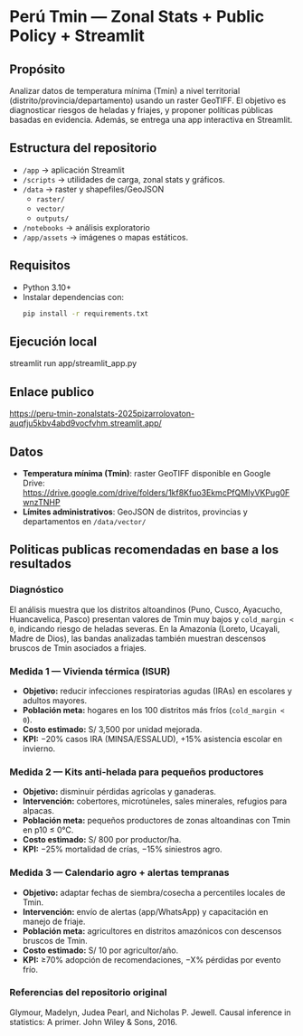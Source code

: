 # Perú Tmin — Zonal Stats + Public Policy + Streamlit

## Propósito
Analizar datos de temperatura mínima (Tmin) a nivel territorial (distrito/provincia/departamento) usando un raster GeoTIFF. El objetivo es diagnosticar riesgos de heladas y friajes, y proponer políticas públicas basadas en evidencia. Además, se entrega una app interactiva en Streamlit.

## Estructura del repositorio
- `/app` → aplicación Streamlit 
- `/scripts` → utilidades de carga, zonal stats y gráficos.
- `/data` → raster y shapefiles/GeoJSON 
  - `raster/`
  - `vector/`
  - `outputs/`
- `/notebooks` → análisis exploratorio 
- `/app/assets` → imágenes o mapas estáticos.

## Requisitos
- Python 3.10+
- Instalar dependencias con:
  ```bash
  pip install -r requirements.txt

## Ejecución local
streamlit run app/streamlit_app.py

## Enlace publico
https://peru-tmin-zonalstats-2025pizarrolovaton-auqfju5kbv4abd9vocfvhm.streamlit.app/

## Datos

- **Temperatura mínima (Tmin)**: raster GeoTIFF disponible en Google Drive: https://drive.google.com/drive/folders/1kf8Kfuo3EkmcPfQMIyVKPug0FwnzTNHP
- **Límites administrativos**: GeoJSON de distritos, provincias y departamentos en `/data/vector/`

## Politicas publicas recomendadas en base a los resultados

### Diagnóstico
El análisis muestra que los distritos altoandinos (Puno, Cusco, Ayacucho, Huancavelica, Pasco) presentan valores de Tmin muy bajos y `cold_margin < 0`, indicando riesgo de heladas severas. En la Amazonía (Loreto, Ucayali, Madre de Dios), las bandas analizadas también muestran descensos bruscos de Tmin asociados a friajes.

### Medida 1 — Vivienda térmica (ISUR)
- **Objetivo:** reducir infecciones respiratorias agudas (IRAs) en escolares y adultos mayores.  
- **Población meta:** hogares en los 100 distritos más fríos (`cold_margin < 0`).  
- **Costo estimado:** S/ 3,500 por unidad mejorada.  
- **KPI:** −20% casos IRA (MINSA/ESSALUD), +15% asistencia escolar en invierno.

### Medida 2 — Kits anti-helada para pequeños productores
- **Objetivo:** disminuir pérdidas agrícolas y ganaderas.  
- **Intervención:** cobertores, microtúneles, sales minerales, refugios para alpacas.  
- **Población meta:** pequeños productores de zonas altoandinas con Tmin en p10 ≤ 0°C.  
- **Costo estimado:** S/ 800 por productor/ha.  
- **KPI:** −25% mortalidad de crías, −15% siniestros agro.

### Medida 3 — Calendario agro + alertas tempranas
- **Objetivo:** adaptar fechas de siembra/cosecha a percentiles locales de Tmin.  
- **Intervención:** envío de alertas (app/WhatsApp) y capacitación en manejo de friaje.  
- **Población meta:** agricultores en distritos amazónicos con descensos bruscos de Tmin.  
- **Costo estimado:** S/ 10 por agricultor/año.  
- **KPI:** ≥70% adopción de recomendaciones, −X% pérdidas por evento frío.

### Referencias del repositorio original
Glymour, Madelyn, Judea Pearl, and Nicholas P. Jewell. Causal inference in statistics: A primer. John Wiley & Sons, 2016. 
